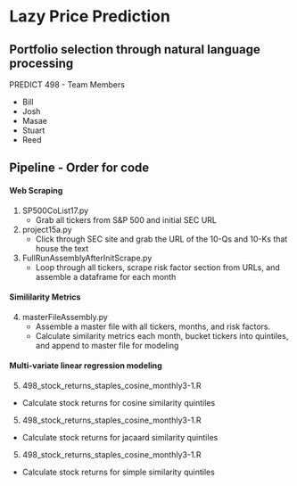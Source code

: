 # Lazy Price Prediction
## Portfolio selection through natural language processing

PREDICT 498 - Team Members
* Bill
* Josh 
* Masae
* Stuart
* Reed


## Pipeline - Order for code

#### Web Scraping
1. SP500CoList17.py
   * Grab all tickers from S&P 500 and initial SEC URL
2. project15a.py
   * Click through SEC site and grab the URL of the 10-Qs and 10-Ks that house the text
3. FullRunAssemblyAfterInitScrape.py
   * Loop through all tickers, scrape risk factor section from URLs, and assemble a dataframe for each month

#### Simililarity Metrics
4. masterFileAssembly.py
   * Assemble a master file with all tickers, months, and risk factors.
   * Calculate similarity metrics each month, bucket tickers into quintiles, and append to master file for modeling

#### Multi-variate linear regression modeling

5. 498_stock_returns_staples_cosine_monthly3-1.R
  * Calculate stock returns for cosine similarity quintiles
  
5. 498_stock_returns_staples_cosine_monthly3-1.R
  * Calculate stock returns for jacaard similarity quintiles

5. 498_stock_returns_staples_cosine_monthly3-1.R
  * Calculate stock returns for simple similarity quintiles

